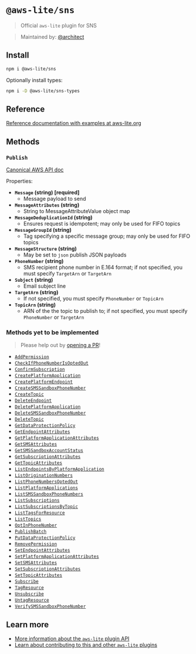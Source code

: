# `@aws-lite/sns`

> Official `aws-lite` plugin for SNS

> Maintained by: [@architect](https://github.com/architect)


## Install

```sh
npm i @aws-lite/sns
```

Optionally install types:

```sh
npm i -D @aws-lite/sns-types
```


## Reference

[Reference documentation with examples at aws-lite.org](https://aws-lite.org/services/sns)


## Methods

<!-- ! Do not remove METHOD_DOCS_START / METHOD_DOCS_END ! -->
<!-- METHOD_DOCS_START -->
### `Publish`

[Canonical AWS API doc](https://docs.aws.amazon.com/sns/latest/api/API_Publish.html)

Properties:
- **`Message` (string) [required]**
  - Message payload to send
- **`MessageAttributes` (string)**
  - String to MessageAttributeValue object map
- **`MessageDeduplicationId` (string)**
  - Ensures request is idempotent; may only be used for FIFO topics
- **`MessageGroupId` (string)**
  - Tag specifying a specific message group; may only be used for FIFO topics
- **`MessageStructure` (string)**
  - May be set to `json` publish JSON payloads
- **`PhoneNumber` (string)**
  - SMS recipient phone number in E.164 format; if not specified, you must specify `TargetArn` or `TargetArn`
- **`Subject` (string)**
  - Email subject line
- **`TargetArn` (string)**
  - If not specified, you must specify `PhoneNumber` or `TopicArn`
- **`TopicArn` (string)**
  - ARN of the the topic to publish to; if not specified, you must specify `PhoneNumber` or `TargetArn`


### Methods yet to be implemented

> Please help out by [opening a PR](https://github.com/architect/aws-lite#authoring-aws-lite-plugins)!

- [`AddPermission`](https://docs.aws.amazon.com/sns/latest/api/API_AddPermission.html)
- [`CheckIfPhoneNumberIsOptedOut`](https://docs.aws.amazon.com/sns/latest/api/API_CheckIfPhoneNumberIsOptedOut.html)
- [`ConfirmSubscription`](https://docs.aws.amazon.com/sns/latest/api/API_ConfirmSubscription.html)
- [`CreatePlatformApplication`](https://docs.aws.amazon.com/sns/latest/api/API_CreatePlatformApplication.html)
- [`CreatePlatformEndpoint`](https://docs.aws.amazon.com/sns/latest/api/API_CreatePlatformEndpoint.html)
- [`CreateSMSSandboxPhoneNumber`](https://docs.aws.amazon.com/sns/latest/api/API_CreateSMSSandboxPhoneNumber.html)
- [`CreateTopic`](https://docs.aws.amazon.com/sns/latest/api/API_CreateTopic.html)
- [`DeleteEndpoint`](https://docs.aws.amazon.com/sns/latest/api/API_DeleteEndpoint.html)
- [`DeletePlatformApplication`](https://docs.aws.amazon.com/sns/latest/api/API_DeletePlatformApplication.html)
- [`DeleteSMSSandboxPhoneNumber`](https://docs.aws.amazon.com/sns/latest/api/API_DeleteSMSSandboxPhoneNumber.html)
- [`DeleteTopic`](https://docs.aws.amazon.com/sns/latest/api/API_DeleteTopic.html)
- [`GetDataProtectionPolicy`](https://docs.aws.amazon.com/sns/latest/api/API_GetDataProtectionPolicy.html)
- [`GetEndpointAttributes`](https://docs.aws.amazon.com/sns/latest/api/API_GetEndpointAttributes.html)
- [`GetPlatformApplicationAttributes`](https://docs.aws.amazon.com/sns/latest/api/API_GetPlatformApplicationAttributes.html)
- [`GetSMSAttributes`](https://docs.aws.amazon.com/sns/latest/api/API_GetSMSAttributes.html)
- [`GetSMSSandboxAccountStatus`](https://docs.aws.amazon.com/sns/latest/api/API_GetSMSSandboxAccountStatus.html)
- [`GetSubscriptionAttributes`](https://docs.aws.amazon.com/sns/latest/api/API_GetSubscriptionAttributes.html)
- [`GetTopicAttributes`](https://docs.aws.amazon.com/sns/latest/api/API_GetTopicAttributes.html)
- [`ListEndpointsByPlatformApplication`](https://docs.aws.amazon.com/sns/latest/api/API_ListEndpointsByPlatformApplication.html)
- [`ListOriginationNumbers`](https://docs.aws.amazon.com/sns/latest/api/API_ListOriginationNumbers.html)
- [`ListPhoneNumbersOptedOut`](https://docs.aws.amazon.com/sns/latest/api/API_ListPhoneNumbersOptedOut.html)
- [`ListPlatformApplications`](https://docs.aws.amazon.com/sns/latest/api/API_ListPlatformApplications.html)
- [`ListSMSSandboxPhoneNumbers`](https://docs.aws.amazon.com/sns/latest/api/API_ListSMSSandboxPhoneNumbers.html)
- [`ListSubscriptions`](https://docs.aws.amazon.com/sns/latest/api/API_ListSubscriptions.html)
- [`ListSubscriptionsByTopic`](https://docs.aws.amazon.com/sns/latest/api/API_ListSubscriptionsByTopic.html)
- [`ListTagsForResource`](https://docs.aws.amazon.com/sns/latest/api/API_ListTagsForResource.html)
- [`ListTopics`](https://docs.aws.amazon.com/sns/latest/api/API_ListTopics.html)
- [`OptInPhoneNumber`](https://docs.aws.amazon.com/sns/latest/api/API_OptInPhoneNumber.html)
- [`PublishBatch`](https://docs.aws.amazon.com/sns/latest/api/API_PublishBatch.html)
- [`PutDataProtectionPolicy`](https://docs.aws.amazon.com/sns/latest/api/API_PutDataProtectionPolicy.html)
- [`RemovePermission`](https://docs.aws.amazon.com/sns/latest/api/API_RemovePermission.html)
- [`SetEndpointAttributes`](https://docs.aws.amazon.com/sns/latest/api/API_SetEndpointAttributes.html)
- [`SetPlatformApplicationAttributes`](https://docs.aws.amazon.com/sns/latest/api/API_SetPlatformApplicationAttributes.html)
- [`SetSMSAttributes`](https://docs.aws.amazon.com/sns/latest/api/API_SetSMSAttributes.html)
- [`SetSubscriptionAttributes`](https://docs.aws.amazon.com/sns/latest/api/API_SetSubscriptionAttributes.html)
- [`SetTopicAttributes`](https://docs.aws.amazon.com/sns/latest/api/API_SetTopicAttributes.html)
- [`Subscribe`](https://docs.aws.amazon.com/sns/latest/api/API_Subscribe.html)
- [`TagResource`](https://docs.aws.amazon.com/sns/latest/api/API_TagResource.html)
- [`Unsubscribe`](https://docs.aws.amazon.com/sns/latest/api/API_Unsubscribe.html)
- [`UntagResource`](https://docs.aws.amazon.com/sns/latest/api/API_UntagResource.html)
- [`VerifySMSSandboxPhoneNumber`](https://docs.aws.amazon.com/sns/latest/api/API_VerifySMSSandboxPhoneNumber.html)
<!-- METHOD_DOCS_END -->


## Learn more

- [More information about the `aws-lite` plugin API](https://aws-lite.org/plugin-api)
- [Learn about contributing to this and other `aws-lite` plugins](https://aws-lite.org/contributing)

